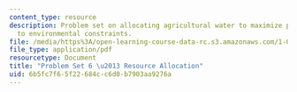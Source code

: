 ```yaml
---
content_type: resource
description: Problem set on allocating agricultural water to maximize profits, subject
  to environmental constraints.
file: /media/https%3A/open-learning-course-data-rc.s3.amazonaws.com/1-020-ecology-ii-engineering-for-sustainability-spring-2008/6b5fc7f65f22684cc6d0b7903aa9276a_assn6.pdf
file_type: application/pdf
resourcetype: Document
title: "Problem Set 6 \u2013 Resource Allocation"
uid: 6b5fc7f6-5f22-684c-c6d0-b7903aa9276a
---
```

